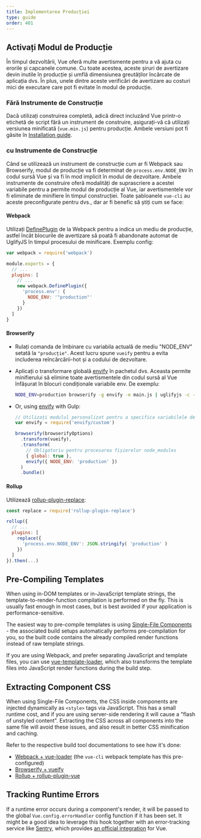 ```yaml
---
title: Implementarea Producției
type: guide
order: 401
---
```


## Activați Modul de Producție

În timpul dezvoltării, Vue oferă multe avertismente pentru a vă ajuta cu erorile și capcanele comune. Cu toate acestea, aceste șiruri de avertizare devin inutile în producție și umflă dimensiunea greutăților încărcate de aplicația dvs. În plus, unele dintre aceste verificări de avertizare au costuri mici de executare care pot fi evitate în modul de producție.

### Fără Instrumente de Construcție

Dacă utilizați construirea completă, adică direct incluzând Vue printr-o etichetă de script fără un instrument de construire, asigurați-vă că utilizați versiunea minificată (`vue.min.js`) pentru producție. Ambele versiuni pot fi găsite în [Installation guide](installation.html#Direct-lt-script-gt-Include).

### cu Instrumente de Construcție

Când se utilizează un instrument de construcție cum ar fi Webpack sau Browserify, modul de producție va fi determinat de `process.env.NODE_ENV` în codul sursă Vue și va fi în mod implicit în modul de dezvoltare. Ambele instrumente de construire oferă modalități de suprascriere a acestei variabile pentru a permite modul de producție al Vue, iar avertismentele vor fi eliminate de minifiere în timpul construcției. Toate șabloanele `vue-cli` au aceste preconfigurate pentru dvs., dar ar fi benefic să știți cum se face:

#### Webpack

Utilizați [DefinePlugin](https://webpack.js.org/plugins/define-plugin/) de la Webpack pentru a indica un mediu de producție, astfel încât blocurile de avertizare să poată fi abandonate automat de UglifyJS în timpul procesului de minificare. Exemplu config:

``` js
var webpack = require('webpack')

module.exports = {
  // ...
  plugins: [
    // ...
    new webpack.DefinePlugin({
      'process.env': {
        NODE_ENV: '"production"'
      }
    })
  ]
}
```

#### Browserify

- Rulați comanda de îmbinare cu variabila actuală de mediu "NODE_ENV" setată la `"producție"`. Acest lucru spune `vueify` pentru a evita includerea reîncărcării-hot și a codului de dezvoltare.

- Aplicați o transformare globală [envify](https://github.com/hughsk/envify) în pachetul dvs. Aceasta permite minifierului să elimine toate avertismentele din codul sursă al Vue înfășurat în blocuri condiționale variabile env. De exemplu:

  ``` bash
  NODE_ENV=production browserify -g envify -e main.js | uglifyjs -c -m > build.js
  ```

- Or, using [envify](https://github.com/hughsk/envify) with Gulp:

  ``` js
  // Utilizați modulul personalizat pentru a specifica variabilele de mediu
  var envify = require('envify/custom')

  browserify(browserifyOptions)
    .transform(vueify),
    .transform(
      // Obligatoriu pentru procesarea fișierelor node_modules
      { global: true },
      envify({ NODE_ENV: 'production' })
    )
    .bundle()
  ```

#### Rollup

Utilizează [rollup-plugin-replace](https://github.com/rollup/rollup-plugin-replace):

``` js
const replace = require('rollup-plugin-replace')

rollup({
  // ...
  plugins: [
    replace({
      'process.env.NODE_ENV': JSON.stringify( 'production' )
    })
  ]
}).then(...)
```

## Pre-Compiling Templates

When using in-DOM templates or in-JavaScript template strings, the template-to-render-function compilation is performed on the fly. This is usually fast enough in most cases, but is best avoided if your application is performance-sensitive.

The easiest way to pre-compile templates is using [Single-File Components](single-file-components.html) - the associated build setups automatically performs pre-compilation for you, so the built code contains the already compiled render functions instead of raw template strings.

If you are using Webpack, and prefer separating JavaScript and template files, you can use [vue-template-loader](https://github.com/ktsn/vue-template-loader), which also transforms the template files into JavaScript render functions during the build step.

## Extracting Component CSS

When using Single-File Components, the CSS inside components are injected dynamically as `<style>` tags via JavaScript. This has a small runtime cost, and if you are using server-side rendering it will cause a "flash of unstyled content". Extracting the CSS across all components into the same file will avoid these issues, and also result in better CSS minification and caching.

Refer to the respective build tool documentations to see how it's done:

- [Webpack + vue-loader](https://vue-loader.vuejs.org/en/configurations/extract-css.html) (the `vue-cli` webpack template has this pre-configured)
- [Browserify + vueify](https://github.com/vuejs/vueify#css-extraction)
- [Rollup + rollup-plugin-vue](https://vuejs.github.io/rollup-plugin-vue/#/en/2.3/?id=custom-handler)

## Tracking Runtime Errors

If a runtime error occurs during a component's render, it will be passed to the global `Vue.config.errorHandler` config function if it has been set. It might be a good idea to leverage this hook together with an error-tracking service like [Sentry](https://sentry.io), which provides [an official integration](https://sentry.io/for/vue/) for Vue.
